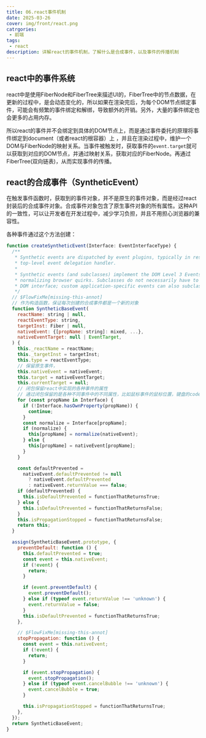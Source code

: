 ```yaml
---
title: 06.react事件机制
date: 2025-03-26
cover: img/front/react.png
catrgories:
 - 前端
tags:
 - react
description: 详解react的事件机制，了解什么是合成事件，以及事件的传播机制
---
```


## react中的事件系统

react中是使用FiberNode和FiberTree来描述UI的，FiberTree中的节点数据，在更新的过程中，是会动态变化的，所以如果在渲染完后，为每个DOM节点绑定事件，可能会有频繁的事件绑定和解绑，导致额外的开销。另外，大量的事件绑定也会更多的占用内存。  

所以react的事件并不会绑定到具体的DOM节点上，而是通过事件委托的原理将事件绑定到document（或者react的根容器）上 ，并且在渲染过程中，维护一个DOM与FiberNode的映射关系。当事件被触发时，获取事件的`event.target`就可以获取到对应的DOM节点，并通过映射关系，获取对应的FiberNode。再通过FiberTree(双向链表)，从而实现事件的传播。  
  
## react的合成事件（SyntheticEvent） 

在触发事件函数时，获取到的事件对象，并不是原生的事件对象，而是经过react封装后的合成事件对象。合成事件对象包含了原生事件对象的所有属性。这种API的一致性，可以让开发者在开发过程中，减少学习负担，并且不用担心浏览器的兼容性。

各种事件通过这个方法创建：
```js
function createSyntheticEvent(Interface: EventInterfaceType) {
  /**
   * Synthetic events are dispatched by event plugins, typically in response to a
   * top-level event delegation handler.
   *
   * Synthetic events (and subclasses) implement the DOM Level 3 Events API by
   * normalizing browser quirks. Subclasses do not necessarily have to implement a
   * DOM interface; custom application-specific events can also subclass this.
   */
  // $FlowFixMe[missing-this-annot]
  // 作为构造函数，保证每次创建的合成事件都是一个新的对象
  function SyntheticBaseEvent(
    reactName: string | null,
    reactEventType: string,
    targetInst: Fiber | null,
    nativeEvent: {[propName: string]: mixed, ...},
    nativeEventTarget: null | EventTarget,
  ) {
    this._reactName = reactName;
    this._targetInst = targetInst;
    this.type = reactEventType;
    // 保留原生事件，
    this.nativeEvent = nativeEvent;
    this.target = nativeEventTarget;
    this.currentTarget = null;
    // 闭包保留react中实现的各种事件的属性
    // 通过闭包保留的是各种不同事件中的不同属性，比如鼠标事件的鼠标位置，键盘的code等
    for (const propName in Interface) {
      if (!Interface.hasOwnProperty(propName)) {
        continue;
      }
      const normalize = Interface[propName];
      if (normalize) {
        this[propName] = normalize(nativeEvent);
      } else {
        this[propName] = nativeEvent[propName];
      }
    }

    const defaultPrevented =
      nativeEvent.defaultPrevented != null
        ? nativeEvent.defaultPrevented
        : nativeEvent.returnValue === false;
    if (defaultPrevented) {
      this.isDefaultPrevented = functionThatReturnsTrue;
    } else {
      this.isDefaultPrevented = functionThatReturnsFalse;
    }
    this.isPropagationStopped = functionThatReturnsFalse;
    return this;
  }

  assign(SyntheticBaseEvent.prototype, {
    preventDefault: function () {
      this.defaultPrevented = true;
      const event = this.nativeEvent;
      if (!event) {
        return;
      }

      if (event.preventDefault) {
        event.preventDefault();
      } else if (typeof event.returnValue !== 'unknown') {
        event.returnValue = false;
      }
      this.isDefaultPrevented = functionThatReturnsTrue;
    },

    // $FlowFixMe[missing-this-annot]
    stopPropagation: function () {
      const event = this.nativeEvent;
      if (!event) {
        return;
      }

      if (event.stopPropagation) {
        event.stopPropagation();
      } else if (typeof event.cancelBubble !== 'unknown') {
        event.cancelBubble = true;
      }

      this.isPropagationStopped = functionThatReturnsTrue;
    },
  });
  return SyntheticBaseEvent;
}
```
